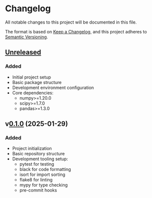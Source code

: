 # Changelog

All notable changes to this project will be documented in this file.

The format is based on [Keep a Changelog](https://keepachangelog.com/en/1.0.0/),
and this project adheres to [Semantic Versioning](https://semver.org/spec/v2.0.0.html).

## [Unreleased]

### Added
- Initial project setup
- Basic package structure
- Development environment configuration
- Core dependencies:
  - numpy>=1.20.0
  - scipy>=1.7.0
  - pandas>=1.3.0

## v[0.1.0] (2025-01-29)

### Added
- Project initialization
- Basic repository structure
- Development tooling setup:
  - pytest for testing
  - black for code formatting
  - isort for import sorting
  - flake8 for linting
  - mypy for type checking
  - pre-commit hooks

[Unreleased]: https://github.com/your-username/pyloo/compare/v0.1.0...HEAD
[0.1.0]: https://github.com/your-username/pyloo/releases/tag/v0.1.0